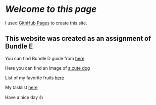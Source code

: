 # ***Welcome to this page***
I used [GithHub Pages](https://pages.github.com/) to create this site.
## This website was created as an assignment of Bundle E
You can find Bundle D guide from [here](/bundle.md)

Here you can find an image of [a cute dog](/cutedog.md)

List of my favorite fruits [here](/fruitlist.md)

My tasklist [here](/tasklist.md)

Have a nice day :+1: